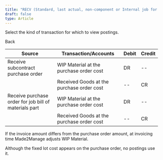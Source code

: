 ```yaml
---
title: "RECV (Standard, last actual, non-component or Internal job for stock)"
draft: false
type: Article
---
```


Select the kind of transaction for which to view postings. 

Back

| Source                                                | Transaction/Accounts                      | Debit | Credit |
|-------------------------------------------------------|-------------------------------------------|-------|--------|
| Receive subcontract purchase order                  | WIP Material at the purchase order cost   | DR    | --     |
|                                                       | Received Goods at the purchase order cost | --    | CR     |
| Receive purchase order for job bill of materials part | WIP Material at the purchase order cost   | DR    | --     |
|                                                       | Received Goods at the purchase order cost | --    | CR     |

If the invoice amount differs from the purchase order amount, at invoicing time Made2Manage adjusts WIP Material.

 Although the fixed lot cost appears on the purchase order, no postings use it.
